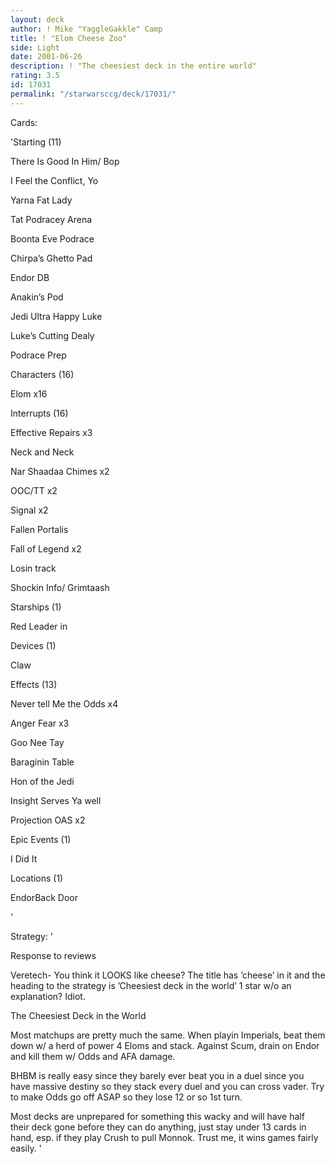 ```yaml
---
layout: deck
author: ! Mike "YaggleGakkle" Camp
title: ! "Elom Cheese Zoo"
side: Light
date: 2001-06-26
description: ! "The cheesiest deck in the entire world"
rating: 3.5
id: 17031
permalink: "/starwarsccg/deck/17031/"
---
```

Cards: 

'Starting (11)

There Is Good In Him/ Bop

I Feel the Conflict, Yo

Yarna Fat Lady

Tat Podracey Arena

Boonta Eve Podrace

Chirpa’s Ghetto Pad

Endor DB

Anakin’s Pod

Jedi Ultra Happy Luke

Luke’s Cutting Dealy

Podrace Prep


Characters (16) 

Elom x16


Interrupts (16)

Effective Repairs x3

Neck and Neck

Nar Shaadaa Chimes x2

OOC/TT x2

Signal x2

Fallen Portalis

Fall of Legend x2

Losin track

Shockin Info/ Grimtaash


Starships (1)

Red Leader in


Devices (1)

Claw


Effects (13)

Never tell Me the Odds x4

Anger Fear x3

Goo Nee Tay

Baraginin Table

Hon of the Jedi

Insight Serves Ya well

Projection OAS x2


Epic Events (1)

I Did It


Locations (1)

EndorBack Door


'

Strategy: '

Response to reviews

Veretech- You think it LOOKS like cheese? The title has ’cheese’ in it and the heading to the strategy is ’Cheesiest deck in the world’  1 star w/o an explanation? Idiot.


The Cheesiest Deck in the World


Most matchups are pretty much the same.  When playin Imperials, beat them down w/ a herd of power 4 Eloms and stack.  Against Scum, drain on Endor and kill them w/ Odds and AFA damage.


BHBM is really easy since they barely ever beat you in a duel since you have massive destiny so they stack every duel and you can cross vader.  Try to make Odds go off ASAP so they lose 12 or so 1st turn. 


Most decks are unprepared for something this wacky and will have half their deck gone before they can do anything, just stay under 13 cards in hand, esp. if they play Crush to pull Monnok.  Trust me, it wins games fairly easily.  '
